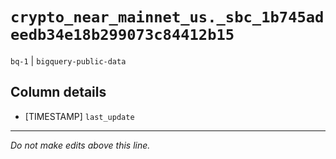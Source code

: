 # `crypto_near_mainnet_us._sbc_1b745adeedb34e18b299073c84412b15`
`bq-1` | `bigquery-public-data`

## Column details
* [TIMESTAMP] `last_update`

-------------------------------------------------------------------------------
*Do not make edits above this line.*

